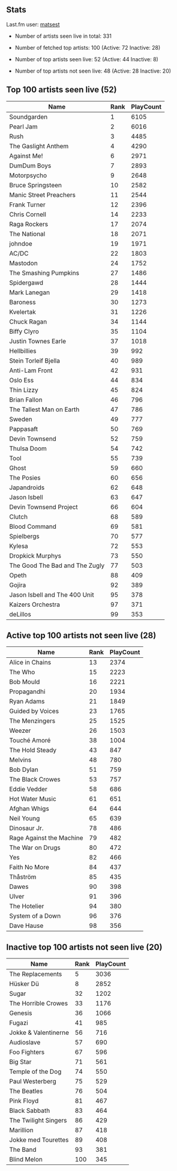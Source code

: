 ## Stats 


Last.fm user: [matsest](https://www.last.fm/user/matsest)

- Number of artists seen live in total: 331

- Number of fetched top artists: 100 (Active: 72 Inactive: 28)

- Number of top artists seen live: 52 (Active: 44 Inactive: 8)

- Number of top artists not seen live: 48 (Active: 28 Inactive: 20)

## Top 100 artists seen live (52)

Name                           | Rank | PlayCount
------------------------------ | ---- | ---------
Soundgarden                    | 1    | 6105     
Pearl Jam                      | 2    | 6016     
Rush                           | 3    | 4485     
The Gaslight Anthem            | 4    | 4290     
Against Me!                    | 6    | 2971     
DumDum Boys                    | 7    | 2893     
Motorpsycho                    | 9    | 2648     
Bruce Springsteen              | 10   | 2582     
Manic Street Preachers         | 11   | 2544     
Frank Turner                   | 12   | 2396     
Chris Cornell                  | 14   | 2233     
Raga Rockers                   | 17   | 2074     
The National                   | 18   | 2071     
johndoe                        | 19   | 1971     
AC/DC                          | 22   | 1803     
Mastodon                       | 24   | 1752     
The Smashing Pumpkins          | 27   | 1486     
Spidergawd                     | 28   | 1444     
Mark Lanegan                   | 29   | 1418     
Baroness                       | 30   | 1273     
Kvelertak                      | 31   | 1226     
Chuck Ragan                    | 34   | 1144     
Biffy Clyro                    | 35   | 1104     
Justin Townes Earle            | 37   | 1018     
Hellbillies                    | 39   | 992      
Stein Torleif Bjella           | 40   | 989      
Anti-Lam Front                 | 42   | 931      
Oslo Ess                       | 44   | 834      
Thin Lizzy                     | 45   | 824      
Brian Fallon                   | 46   | 796      
The Tallest Man on Earth       | 47   | 786      
Sweden                         | 49   | 777      
Pappasaft                      | 50   | 769      
Devin Townsend                 | 52   | 759      
Thulsa Doom                    | 54   | 742      
Tool                           | 55   | 739      
Ghost                          | 59   | 660      
The Posies                     | 60   | 656      
Japandroids                    | 62   | 648      
Jason Isbell                   | 63   | 647      
Devin Townsend Project         | 66   | 604      
Clutch                         | 68   | 589      
Blood Command                  | 69   | 581      
Spielbergs                     | 70   | 577      
Kylesa                         | 72   | 553      
Dropkick Murphys               | 73   | 550      
The Good The Bad and The Zugly | 77   | 503      
Opeth                          | 88   | 409      
Gojira                         | 92   | 389      
Jason Isbell and The 400 Unit  | 95   | 378      
Kaizers Orchestra              | 97   | 371      
deLillos                       | 99   | 353      

## Active top 100 artists not seen live (28)

Name                     | Rank | PlayCount
------------------------ | ---- | ---------
Alice in Chains          | 13   | 2374     
The Who                  | 15   | 2223     
Bob Mould                | 16   | 2221     
Propagandhi              | 20   | 1934     
Ryan Adams               | 21   | 1849     
Guided by Voices         | 23   | 1765     
The Menzingers           | 25   | 1525     
Weezer                   | 26   | 1503     
Touché Amoré             | 38   | 1004     
The Hold Steady          | 43   | 847      
Melvins                  | 48   | 780      
Bob Dylan                | 51   | 759      
The Black Crowes         | 53   | 757      
Eddie Vedder             | 58   | 686      
Hot Water Music          | 61   | 651      
Afghan Whigs             | 64   | 644      
Neil Young               | 65   | 639      
Dinosaur Jr.             | 78   | 486      
Rage Against the Machine | 79   | 482      
The War on Drugs         | 80   | 472      
Yes                      | 82   | 466      
Faith No More            | 84   | 437      
Thåström                 | 85   | 435      
Dawes                    | 90   | 398      
Ulver                    | 91   | 396      
The Hotelier             | 94   | 380      
System of a Down         | 96   | 376      
Dave Hause               | 98   | 356      

## Inactive top 100 artists not seen live (20)

Name                 | Rank | PlayCount
-------------------- | ---- | ---------
The Replacements     | 5    | 3036     
Hüsker Dü            | 8    | 2852     
Sugar                | 32   | 1202     
The Horrible Crowes  | 33   | 1176     
Genesis              | 36   | 1066     
Fugazi               | 41   | 985      
Jokke & Valentinerne | 56   | 716      
Audioslave           | 57   | 690      
Foo Fighters         | 67   | 596      
Big Star             | 71   | 561      
Temple of the Dog    | 74   | 550      
Paul Westerberg      | 75   | 529      
The Beatles          | 76   | 504      
Pink Floyd           | 81   | 467      
Black Sabbath        | 83   | 464      
The Twilight Singers | 86   | 429      
Marillion            | 87   | 418      
Jokke med Tourettes  | 89   | 408      
The Band             | 93   | 381      
Blind Melon          | 100  | 345      
